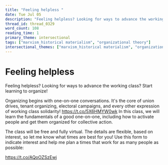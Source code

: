```yaml
---
title: "Feeling helpless "
date: Tue Jul 05
description: "Feeling helpless? Looking for ways to advance the working class? Start learning to organize!"
thread_id: thread_0329
word_count: 108
reading_time: 1
primary_theme: intersectional
tags: ["marxism_historical materialism", "organizational theory"]
intersectional_themes: ["marxism_historical materialism", "organizational theory"]
---
```


# Feeling helpless 

Feeling helpless? Looking for ways to advance the working class? Start learning to organize!

Organizing begins with one-on-one conversations. It's the core of union drives, tenant organizing, electoral campaigns, and every other expression of working class solidarity! https://t.co/5X6HMYW0wk In this class, we will learn the fundamentals of a good one-on-one, including how to activate people and get them organized for collective action.

The class will be free and fully virtual. The details are flexible, based on interest, so let me know what times are best for you! Use this form to indicate interest and help me plan a times that work for as many people as possible:

https://t.co/AQoOZSzEwj